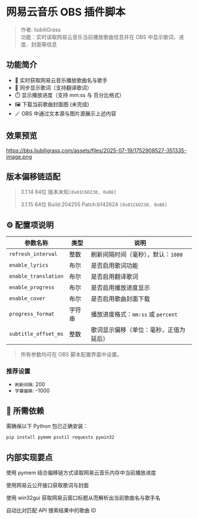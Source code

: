 # 网易云音乐 OBS 插件脚本

> 作者: liubiliGrass  
> 功能：实时读取网易云音乐当前播放歌曲信息并在 OBS 中显示歌词、进度、封面等信息

## 功能简介

- 🎵 实时获取网易云音乐播放歌曲名与歌手
- 📃 同步显示歌词（支持翻译歌词）
- ⏱️ 显示播放进度（支持 mm:ss 与 百分比格式）
- 🖼️ 下载当前歌曲封面图 (未完成)
- 🪄 OBS 中通过文本源与图片源展示上述内容

## 效果预览

https://bbs.liubiligrass.com/assets/files/2025-07-19/1752908527-351335-image.png

## 版本偏移链适配

> 3.1.14 64位 版本未知`[0x01C6D230, 0xB8]`
> 
> 3.1.15 64位 Build:204255 Patch:b142624 `[0x01C6D230, 0xB8]`


## ⚙️ 配置项说明

| 参数名称             | 类型     | 说明                                       |
|----------------------|----------|--------------------------------------------|
| `refresh_interval`   | 整数     | 刷新间隔时间（毫秒），默认：`1000`        |
| `enable_lyrics`      | 布尔     | 是否启用歌词功能                           |
| `enable_translation` | 布尔     | 是否启用翻译歌词                           |
| `enable_progress`    | 布尔     | 是否启用播放进度显示                       |
| `enable_cover`       | 布尔     | 是否启用歌曲封面下载                       |
| `progress_format`    | 字符串   | 播放进度格式：`mm:ss` 或 `percent`         |
| `subtitle_offset_ms` | 整数     | 歌词显示偏移（单位：毫秒，正值为延后）    |

> 所有参数均可在 OBS 脚本配置界面中设置。


### 推荐设置

- `刷新间隔`: 200
- `字幕偏移`: -1000

## 🧰 所需依赖

需确保以下 Python 包已正确安装：

```bash
pip install pymem psutil requests pywin32
```

## 内部实现要点

使用 pymem 结合偏移链方式读取网易云音乐内存中当前播放进度

使用网易云公开接口获取歌词与封面

使用 win32gui 获取网易云窗口标题从而解析出当前歌曲名与歌手名

自动比对匹配 API 搜索结果中的歌曲 ID
